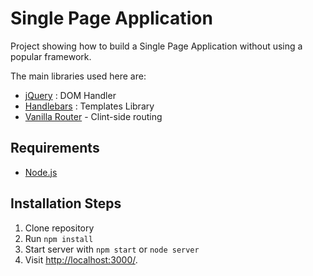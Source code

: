 # Single Page Application

Project showing how to build a Single Page Application without using a popular framework.

The main libraries used here are:

- [jQuery](https://jquery.com/) : DOM Handler
- [Handlebars](https://handlebarsjs.com/) : Templates Library
- [Vanilla Router](https://github.com/Graidenix/vanilla-router) - Clint-side routing

## Requirements

- [Node.js](http://nodejs.org/)

## Installation Steps
1. Clone repository
2. Run `npm install`
3. Start server with `npm start` or `node server`
4. Visit [http://localhost:3000/](http://localhost:3000/).
